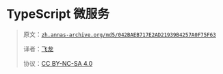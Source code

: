 # TypeScript 微服务

> 原文：[`zh.annas-archive.org/md5/042BAEB717E2AD21939B4257A0F75F63`](https://zh.annas-archive.org/md5/042BAEB717E2AD21939B4257A0F75F63)
> 
> 译者：[飞龙](https://github.com/wizardforcel)
> 
> 协议：[CC BY-NC-SA 4.0](http://creativecommons.org/licenses/by-nc-sa/4.0/)